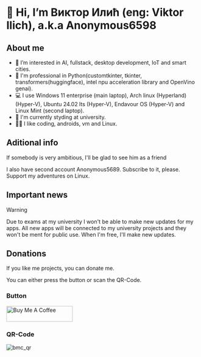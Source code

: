 # 👋 Hi, I’m Виктор Илић (eng: Viktor Ilich), a.k.a Anonymous6598

## About me

- 👀 I’m interested in AI, fullstack, desktop development, IoT and smart cities.
- 🦾 I'm professional in Python(customtkinter, tkinter, transformers(huggingface), intel npu acceleration library and OpenVino genai).
- 💻 I use Windows 11 enterprise (main laptop), Arch linux (Hyperland) (Hyper-V), Ubuntu 24.02 lts (Hyper-V), Endavour OS (Hyper-V) and Linux Mint (second laptop).
- 📝 I'm currently styding at university.
- 🧑‍💻 I like coding, androids, vm and Linux.

## Aditional info

If somebody is very ambitious, I'll be glad to see him as a friend

I also have second account Anonymous5689. Subscribe to it, please. Support my adventures on Linux.

## Important news
>[!Warning]
> Due to exams at my university I won't be able to make new updates for my apps. All new apps will be connected to my university projects and they won't be ment for public use. When I'm free, I'll make new updates.

## Donations

If you like me projects, you can donate me. 

You can either press the button or scan the QR-Code.

### Button
<a href="https://www.buymeacoffee.com/anonymous6598" target="_blank"><img src="https://cdn.buymeacoffee.com/buttons/default-green.png" alt="Buy Me A Coffee" height="41" width="174"></a>

### QR-Code
![bmc_qr](https://github.com/user-attachments/assets/dc2322c8-0e42-41ba-a8ba-2bc6e072233f)
